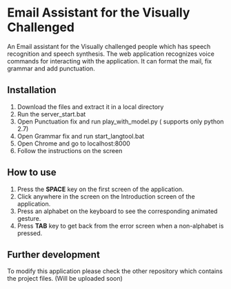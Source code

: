 # Email Assistant for the Visually Challenged

An Email assistant for the Visually challenged people which has speech recognition and speech synthesis. The web application recognizes voice commands for interacting with the application. It can format the mail, fix grammar and add punctuation.


## Installation
1. Download the files and extract it in a local directory
2. Run the server_start.bat
3. Open Punctuation fix and run play_with_model.py ( supports only python 2.7)
4. Open Grammar fix and run start_langtool.bat
5. Open Chrome and go to localhost:8000
6. Follow the instructions on the screen

## How to use
1. Press the **SPACE** key on the first screen of the application.
2. Click anywhere in the screen on the Introduction screen of the application.
3. Press an alphabet on the keyboard to see the corresponding animated gesture.
4. Press **TAB** key to get back from the error screen when a non-alphabet is pressed.

## Further development
To modify this application please check the other repository which contains the project files. (Will be uploaded soon)

